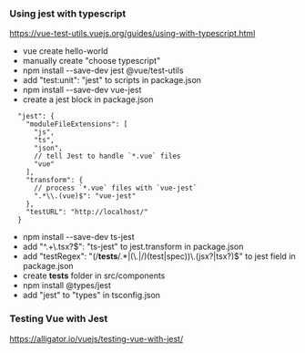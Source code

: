### Using jest with typescript
https://vue-test-utils.vuejs.org/guides/using-with-typescript.html
- vue create hello-world
- manually create "choose typescript"
- npm install --save-dev jest @vue/test-utils
- add "test:unit": "jest" to scripts in package.json
- npm install --save-dev vue-jest
- create a jest block in package.json
```
  "jest": {
    "moduleFileExtensions": [
      "js",
      "ts",
      "json",
      // tell Jest to handle `*.vue` files
      "vue"
    ],
    "transform": {
      // process `*.vue` files with `vue-jest`
      ".*\\.(vue)$": "vue-jest"
    },
    "testURL": "http://localhost/"
  }
```
- npm install --save-dev ts-jest
- add "^.+\\.tsx?$": "ts-jest" to jest.transform in package.json
- add "testRegex": "(/__tests__/.*|(\\.|/)(test|spec))\\.(jsx?|tsx?)$" to jest field in package.json
- create __tests__ folder in src/components
- npm install @types/jest
- add "jest" to "types" in tsconfig.json

### Testing Vue with Jest
https://alligator.io/vuejs/testing-vue-with-jest/
